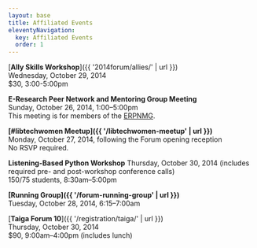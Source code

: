 ```yaml
---
layout: base
title: Affiliated Events
eleventyNavigation:
  key: Affiliated Events
  order: 1
---
```


[**Ally Skills Workshop**]({{ '2014forum/allies/' | url }})  
Wednesday, October 29, 2014  
$30, 3:00-5:00pm

**E-Research Peer Network and Mentoring Group Meeting**  
Sunday, October 26, 2014, 1:00–5:00pm  
This meeting is for members of the [ERPNMG](https://www.diglib.org/learning/erpnmg/).

**[#libtechwomen Meetup]({{ '/libtechwomen-meetup' | url }})**  
Monday, October 27, 2014, following the Forum opening reception  
No RSVP required.

**Listening-Based Python Workshop**
Thursday, October 30, 2014 (includes required pre- and post-workshop conference calls)  
$150/$75 students, 8:30am–5:00pm

**[Running Group]({{ '/forum-running-group' | url }})**  
Tuesday, October 28, 2014, 6:15–7:00am

[**Taiga Forum 10**]({{ '/registration/taiga/' | url }})  
Thursday, October 30, 2014  
$90, 9:00am–4:00pm (includes lunch)
